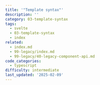 ```yaml
---
title: '"Template syntax"'
description: ''
category: 03-template-syntax
tags:
  - svelte
  - 03-template-syntax
  - index
related:
  - index.md
  - 99-legacy/index.md
  - 99-legacy/40-legacy-component-api.md
code_categories:
  - typescript
difficulty: intermediate
last_updated: '2025-02-09'
---
```


